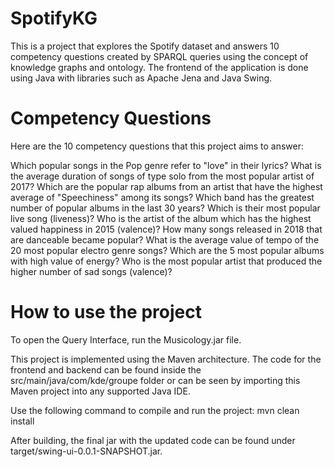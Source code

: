 # SpotifyKG
This is a project that explores the Spotify dataset and answers 10 competency questions created by SPARQL queries using the concept of knowledge graphs and ontology. The frontend of the application is done using Java with libraries such as Apache Jena and Java Swing.
# Competency Questions
Here are the 10 competency questions that this project aims to answer:

Which popular songs in the Pop genre refer to "love" in their lyrics?
What is the average duration of songs of type solo from the most popular artist of 2017?
Which are the popular rap albums from an artist that have the highest average of "Speechiness" among its songs?
Which band has the greatest number of popular albums in the last 30 years?
Which is their most popular live song (liveness)?
Who is the artist of the album which has the highest valued happiness in 2015 (valence)?
How many songs released in 2018 that are danceable became popular?
What is the average value of tempo of the 20 most popular electro genre songs?
Which are the 5 most popular albums with high value of energy?
Who is the most popular artist that produced the higher number of sad songs (valence)?

# How to use the project

To open the Query Interface, run the Musicology.jar file.

This project is implemented using the Maven architecture. The code for the frontend and backend can be found inside the src/main/java/com/kde/groupe folder or can be seen by importing this Maven project into any supported Java IDE.

Use the following command to compile and run the project:
mvn clean install

After building, the final jar with the updated code can be found under target/swing-ui-0.0.1-SNAPSHOT.jar.

